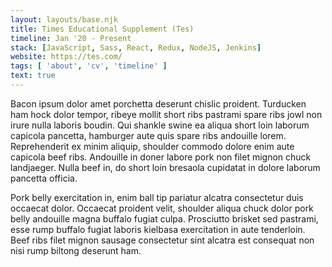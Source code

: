 ```yaml
---
layout: layouts/base.njk
title: Times Educational Supplement (Tes)
timeline: Jan '20 - Present
stack: [JavaScript, Sass, React, Redux, NodeJS, Jenkins]
website: https://tes.com/
tags: [ 'about', 'cv', 'timeline' ]
text: true
---
```


Bacon ipsum dolor amet porchetta deserunt chislic proident. Turducken ham hock dolor tempor, ribeye mollit short ribs pastrami spare ribs jowl non irure nulla laboris boudin. Qui shankle swine ea aliqua short loin laborum capicola pancetta, hamburger aute quis spare ribs andouille lorem. Reprehenderit ex minim aliquip, shoulder commodo dolore enim aute capicola beef ribs. Andouille in doner labore pork non filet mignon chuck landjaeger. Nulla beef in, do short loin bresaola cupidatat in dolore laborum pancetta officia.

Pork belly exercitation in, enim ball tip pariatur alcatra consectetur duis occaecat dolor. Occaecat proident velit, shoulder aliqua chuck dolor pork belly andouille magna buffalo fugiat culpa. Prosciutto brisket sed pastrami, esse rump buffalo fugiat laboris kielbasa exercitation in aute tenderloin. Beef ribs filet mignon sausage consectetur sint alcatra est consequat non nisi rump biltong deserunt ham.
